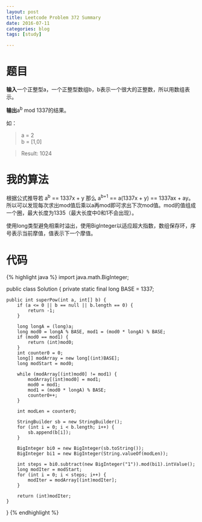 ```yaml
---
layout: post
title: Leetcode Problem 372 Summary
date: 2016-07-11
categories: blog
tags: [study]

---
```


# 题目

**输入**一个正整型a，一个正整型数组b，b表示一个很大的正整数，所以用数组表示。

**输出**a<sup>b</sup> mod 1337的结果。

如：  
>a = 2  
b = [1,0]

>Result: 1024

# 我的算法

根据公式推导若 a<sup>b</sup> == 1337x + y 那么 a<sup>b+1</sup> == a(1337x + y) == 1337ax + ay。所以可以发现每次求出mod值后乘以a再mod即可求出下次mod值。mod的值组成一个圈，最大长度为1335（最大长度中0和1不会出现）。

使用long类型避免相乘时溢出，使用BigInteger以适应超大指数，数组保存环，序号表示当前摩值，值表示下一个摩值。

# 代码

{% highlight java %}
import java.math.BigInteger;

public class Solution {
    private static final long BASE = 1337;
    
    public int superPow(int a, int[] b) {
        if (a <= 0 || b == null || b.length == 0) {
            return -1;
        }
        
        long longA = (long)a;
        long mod0 = longA % BASE, mod1 = (mod0 * longA) % BASE;
        if (mod0 == mod1) {
            return (int)mod0;
        }
        int counter0 = 0;
        long[] modArray = new long[(int)BASE];
        long modStart = mod0;
        
        while (modArray[(int)mod0] != mod1) {
            modArray[(int)mod0] = mod1;
            mod0 = mod1;
            mod1 = (mod0 * longA) % BASE;
            counter0++;
        }
        
        int modLen = counter0;

        StringBuilder sb = new StringBuilder();
        for (int i = 0; i < b.length; i++) {
            sb.append(b[i]);
        }
        
        BigInteger bi0 = new BigInteger(sb.toString());
        BigInteger bi1 = new BigInteger(String.valueOf(modLen));
        
        int steps = bi0.subtract(new BigInteger("1")).mod(bi1).intValue();
        long modIter = modStart;
        for (int i = 0; i < steps; i++) {
            modIter = modArray[(int)modIter];
        }
        
        return (int)modIter;
    }
}
{% endhighlight %}